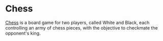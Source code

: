 # Chess

[Chess](https://en.wikipedia.org/wiki/Chess) is a board game for two players, called White and Black, each controlling an army of chess pieces, with the objective to checkmate the opponent's king.